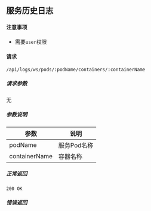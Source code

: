 ## 服务历史日志

#### 注意事项

- 需要`user`权限

#### 请求

```
/api/logs/ws/pods/:podName/containers/:containerName
```
##### 请求参数

无

##### 参数说明

|参数|说明|
|---|---|
|podName|服务Pod名称|
|containerName|容器名称|

##### 正常返回

```
200 OK
```

##### 错误返回
